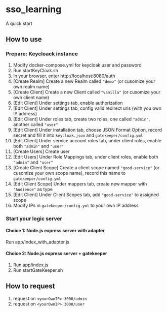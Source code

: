 # sso_learning
A quick start

## How to use
### Prepare: Keycloack instance
1. Modify docker-compose.yml for keycloak user and password
2. Run startKeyCloak.sh
3. In your browser, enter http://localhost:8080/auth
4. [Create Realm] Create a new Realm called `"demo"` (or cusomize your own realm name)
5. [Create Client] Create a new Client called `"vanilla"` (or cusomize your own client name)
6. [Edit Client] Under settings tab, enable authorization
7. [Edit Client] Under settings tab, config valid redirect uris (with you own IP address)
8. [Edit Client] Under roles tab, create two roles, one called `"admin"`, another called `"user"`
9. [Edit Client] Under installation tab, choose JSON Format Option, record secret and fill it into `keycloak.json` and `gatekeeper/config.yml`
10. [Edit Client] Under service account roles tab, under client roles, enable both `"admin"` and `"user"`
11. [Create Users] Create user
12. [Edit Users] Under Role Mappings tab, under client roles, enable both `"admin"` and `"user"`
13. [Create Client Scope] Create a client scope named `"good-service"` (or cusomize your own scope name), record this name to `gatekeeper/config.yml`
14. [Edit Client Scope] Under mappers tab, create new mapper with `"Audience"` as type
15. [Edit Client] Under Client Scopes tab, add `"good-service"` to assigned scope
16. Modify IPs in `gatekeeper/config.yml` to your own IP address

### Start your logic server
#### Choice 1: Node.js express server with adapter
Run app/index_with_adapter.js

#### Choice 2: Node.js express server + gatekeeper
1. Run app/index.js
2. Run startGateKeeper.sh

## How to request
1. request on `<yourOwnIP>:3000/admin`
2. request on `<yourOwnIP>:3000/user`
